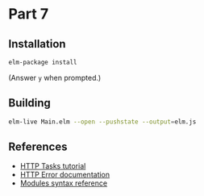 Part 7
======

## Installation

```bash
elm-package install
```

(Answer `y` when prompted.)


## Building

```bash
elm-live Main.elm --open --pushstate --output=elm.js
```

## References

* [HTTP Tasks tutorial](http://elm-lang.org/guide/reactivity#http-tasks)
* [HTTP Error documentation](http://package.elm-lang.org/packages/evancz/elm-http/3.0.0/Http#Error)
* [Modules syntax reference](http://elm-lang.org/docs/syntax#modules)
